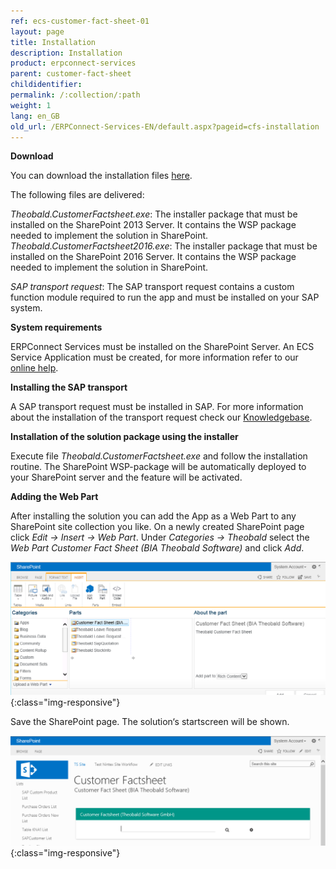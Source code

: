 ```yaml
---
ref: ecs-customer-fact-sheet-01
layout: page
title: Installation
description: Installation
product: erpconnect-services
parent: customer-fact-sheet
childidentifier: 
permalink: /:collection/:path
weight: 1
lang: en_GB
old_url: /ERPConnect-Services-EN/default.aspx?pageid=cfs-installation
---
```


**Download**

You can download the installation files [here](https://cdn-files.theobald-software.com/help/ECS/Theobald.CustomerFactsheet.zip). 

The following files are delivered: 

*Theobald.CustomerFactsheet.exe*: The installer package that must be installed on the SharePoint 2013 Server. It contains the WSP package needed to implement the solution in SharePoint.<br>
*Theobald.CustomerFactsheet2016.exe*: The installer package that must be installed on the SharePoint 2016 Server. It contains the WSP package needed to implement the solution in SharePoint.
  
*SAP transport request*: The SAP transport request contains a custom function module required to run the app and must be installed on your SAP system. 

             

**System requirements** 

ERPConnect Services must be installed on the SharePoint Server.
An ECS Service Application must be created, for more information refer to our [online help](../../ecs/configuration/creating-an-ecs-service-app).

**Installing the SAP transport** 

A SAP transport request must be installed in SAP. For more information about the installation of the transport request check our [Knowledgebase](https://my.theobald-software.com/index.php?/Knowledgebase/Article/View/68/0/how-to-import-an-sap-transport-request-with-the-transport-management-system-stms).

**Installation of the solution package using the installer**

Execute file *Theobald.CustomerFactsheet.exe* and follow the installation routine. 
The SharePoint WSP-package will be automatically deployed to your SharePoint server and the feature will be activated. 

**Adding the Web Part**

After installing the solution you can add the App as a Web Part to any SharePoint site collection you like.
On a newly created SharePoint page click *Edit -> Insert -> Web Part*. Under *Categories -> Theobald* select the *Web Part Customer Fact Sheet (BIA Theobald Software)* and click *Add*.

![ECS-BIA-CustomerFactsheet9](/img/content/ECS-BIA-CustomerFactsheet9.png){:class="img-responsive"}

Save the SharePoint page. The solution‘s startscreen will be shown. 

![ECS-BIA-CustomerFactsheet10](/img/content/ECS-BIA-CustomerFactsheet10.png){:class="img-responsive"}

